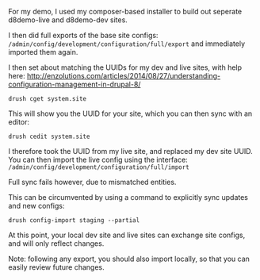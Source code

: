 For my demo, I used my composer-based installer to build out seperate d8demo-live and d8demo-dev sites.

I then did full exports of the base site configs: `/admin/config/development/configuration/full/export`
and immediately imported them again.

I then set about matching the UUIDs for my dev and live sites, with help here:
http://enzolutions.com/articles/2014/08/27/understanding-configuration-management-in-drupal-8/

```drush cget system.site```

This will show you the UUID for your site, which you can then sync with an editor:

```drush cedit system.site```

I therefore took the UUID from my live site, and replaced my dev site UUID. You can then import the live config using the interface: `/admin/config/development/configuration/full/import`

Full sync fails however, due to mismatched entities.

This can be circumvented by using a command to explicitly sync updates and new configs:

```drush config-import staging --partial```

At this point, your local dev site and live sites can exchange site configs, and will only reflect changes.

Note: following any export, you should also import locally, so that you can easily review future changes.

